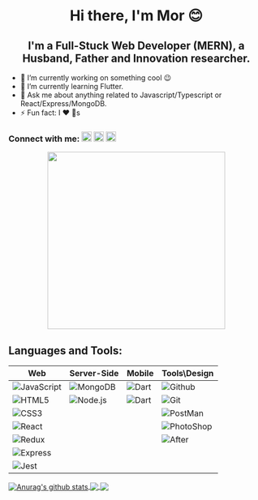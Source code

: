 <h1 align='center'> Hi there, I'm Mor 😊</h1>
<h2 align='center'> I'm a Full-Stuck Web Developer (MERN), a Husband, Father and Innovation researcher.</h2>

- 🔭 I’m currently working on something cool :wink:
- 🌱 I’m currently learning Flutter.
- 💬 Ask me about anything related to Javascript/Typescript or React/Express/MongoDB.
- ⚡ Fun fact: I :heart: :dog:s 

<h3 align='left'>Connect with me:  <a align='center' href="https://www.linkedin.com/in/mormben/">
    <img height="20px" src="https://upload.wikimedia.org/wikipedia/commons/thumb/c/c9/Linkedin.svg/600px-Linkedin.svg.png" /></a> 
    <a align='left' href="https://www.facebook.com/mor.m.ben"><img height="20px" src="https://cdn.icon-icons.com/icons2/2108/PNG/512/facebook_icon_130940.png" /></a> 
    <a align='left' href="mor6686@gmail.com"><img height="20px" src="https://icon2.cleanpng.com/20171220/bxe/gmail-logo-png-5a3aaffc62d223.8975386515137955804048.jpg" />
    </a></h3>

<p align='center'>
  <a href="#"><img src="https://github-readme-stats.vercel.app/api?username=morMBen&show_icons=true&count_private=true&theme=dark" width="350"></a>
</p>

<h2 > Languages and Tools: 
</h2>


| Web|Server-Side|Mobile|Tools\Design |
|----|---|---|---|
| <img  alt="JavaScript"  src="https://img.shields.io/badge/JavaScript-F7DF1E?style=for-the-badge&logo=javascript&logoColor=black" /> | <img  alt="MongoDB"  src="https://img.shields.io/badge/MongoDB-4EA94B?style=for-the-badge&logo=mongodb&logoColor=white" /> | <img  alt="Dart"  src="https://img.shields.io/badge/Dart-0175C2?style=for-the-badge&logo=dart&logoColor=white" /> | <img  alt="Github  "  src="https://img.shields.io/badge/GitHub-100000?style=for-the-badge&logo=github&logoColor=white" /> | 
| <img  alt="HTML5"  src="https://img.shields.io/badge/HTML5-E34F26?style=for-the-badge&logo=html5&logoColor=white" /> | <img  alt="Node.js"  src="https://img.shields.io/badge/Node.js-339933?style=for-the-badge&logo=nodedotjs&logoColor=white" /> | <img  alt="Dart"  src="https://img.shields.io/badge/Flutter-02569B?style=for-the-badge&logo=flutter&logoColor=white" /> | <img  alt="Git  "  src="https://img.shields.io/badge/Git-F05032?style=for-the-badge&logo=git&logoColor=white" /> |
| <img  alt="CSS3"  src="https://img.shields.io/badge/CSS3-1572B6?style=for-the-badge&logo=css3&logoColor=white" /> |  |  | <img  alt="PostMan"  src="https://img.shields.io/badge/Postman-FF6C37?style=for-the-badge&logo=Postman&logoColor=white" /> |
| <img  alt="React"  src="https://img.shields.io/badge/React-20232A?style=for-the-badge&logo=react&logoColor=61DAFB" /> |  |  | <img  alt="PhotoShop"  src="https://img.shields.io/badge/Adobe%20Photoshop-31A8FF?style=for-the-badge&logo=Adobe%20Photoshop&logoColor=black" />  |
| <img  alt="Redux"  src="https://img.shields.io/badge/Redux-593D88?style=for-the-badge&logo=redux&logoColor=white" /> |  |  | <img  alt="After"  src="https://img.shields.io/badge/Adobe-After%20Effects-CF96FD?style=for-the-badge&logo=Adobe-After-Effects&labelColor=393665&logoWidth=15" /> |
| <img  alt="Express"  src="https://img.shields.io/badge/Express.js-000000?style=for-the-badge&logo=express&logoColor=white" /> |  |  |  |
| <img  alt="Jest"  src="https://img.shields.io/badge/Jest-C21325?style=for-the-badge&logo=jest&logoColor=white" /> | | | | 

<a href="https://github.com/morMBen/github-readme-stats">
  <img align="center" src="https://github-readme-stats.anuraghazra1.vercel.app/api?username=morMBen&show_icons=true&include_all_commits=true&theme=material-palenight" alt="Anurag's github stats" />
</a>
<a href="https://github.com/morMBen/github-readme-stats">
  <!-- Change the `github-readme-stats.anuraghazra1.vercel.app` to `github-readme-stats.vercel.app`  -->
  <img align="center" src="https://github-readme-stats.anuraghazra1.vercel.app/api/top-langs/?username=morMBen&layout=compact&theme=material-palenight" />
</a>
<a href="https://github.com/morMBen/github-readme-stats">
  <!-- Change the `github-readme-stats.anuraghazra1.vercel.app` to `github-readme-stats.vercel.app`  -->
  <img align="center" src="https://github-readme-stats.anuraghazra1.vercel.app/api/pin/?username=morMBen&repo=github-readme-stats&theme=material-palenight" />
</a>    




<!-- <table>
    <thead>
      <tr>
        <th>words</th>
        <th>transform to</th>
        <th>keepUpperCase is false</th>
        <th>keepUpperCase is true</th>
      </tr>
    </thead>
    <tbody>
        <tr>
            <td>"XML HTTP request"</td>
            <td>pascalCase</td>
            <td><code>XmlHttpRequest</code></td>
            <td><code>XMLHTTPRequest</code></td>
        </tr>
        <tr>
            <td>"new customer ID"</td>
            <td>camelCase</td>
            <td><code>newCustomerId</code></td>
            <td><code>newCustomerID</code></td>
        </tr>
    </tbody>
  </table> -->

